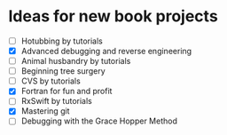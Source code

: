 # Ideas for new book projects

- [ ] Hotubbing by tutorials
- [x] Advanced debugging and reverse engineering
- [ ] Animal husbandry by tutorials
- [ ] Beginning tree surgery
- [ ] CVS by tutorials
- [x] Fortran for fun and profit
- [ ] RxSwift by tutorials
- [x] Mastering git
- [ ] Debugging with the Grace Hopper Method
